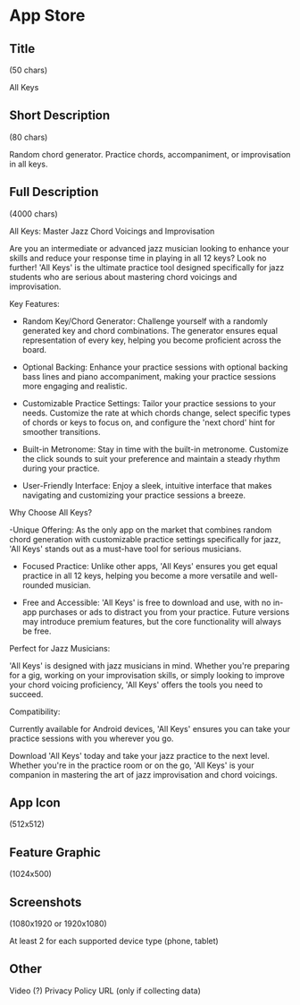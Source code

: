 # App Store 

## Title
(50 chars)

All Keys

## Short Description
(80 chars)

Random chord generator. Practice chords, accompaniment, or improvisation in all keys.

## Full Description
(4000 chars)

All Keys: Master Jazz Chord Voicings and Improvisation

Are you an intermediate or advanced jazz musician looking to enhance your skills and reduce your response time in playing in all 12 keys? Look no further! 'All Keys' is the ultimate practice tool designed specifically for jazz students who are serious about mastering chord voicings and improvisation.

Key Features:

- Random Key/Chord Generator: Challenge yourself with a randomly generated key and chord combinations. The generator ensures equal representation of every key, helping you become proficient across the board.

- Optional Backing: Enhance your practice sessions with optional backing bass lines and piano accompaniment, making your practice sessions more engaging and realistic.

- Customizable Practice Settings: Tailor your practice sessions to your needs. Customize the rate at which chords change, select specific types of chords or keys to focus on, and configure the 'next chord' hint for smoother transitions.

- Built-in Metronome: Stay in time with the built-in metronome. Customize the click sounds to suit your preference and maintain a steady rhythm during your practice.

- User-Friendly Interface: Enjoy a sleek, intuitive interface that makes navigating and customizing your practice sessions a breeze.

Why Choose All Keys?

 -Unique Offering: As the only app on the market that combines random chord generation with customizable practice settings specifically for jazz, 'All Keys' stands out as a must-have tool for serious musicians.

- Focused Practice: Unlike other apps, 'All Keys' ensures you get equal practice in all 12 keys, helping you become a more versatile and well-rounded musician.

- Free and Accessible: 'All Keys' is free to download and use, with no in-app purchases or ads to distract you from your practice. Future versions may introduce premium features, but the core functionality will always be free.

Perfect for Jazz Musicians:

'All Keys' is designed with jazz musicians in mind. Whether you're preparing for a gig, working on your improvisation skills, or simply looking to improve your chord voicing proficiency, 'All Keys' offers the tools you need to succeed.

Compatibility:

Currently available for Android devices, 'All Keys' ensures you can take your practice sessions with you wherever you go.

Download 'All Keys' today and take your jazz practice to the next level. Whether you're in the practice room or on the go, 'All Keys' is your companion in mastering the art of jazz improvisation and chord voicings.




## App Icon
(512x512)

## Feature Graphic
(1024x500)

## Screenshots
(1080x1920 or 1920x1080)

At least 2 for each supported device type (phone, tablet)

## Other

Video (?)
Privacy Policy URL (only if collecting data)



